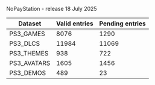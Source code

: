 NoPayStation - release 18 July 2025

|  Dataset  |Valid entries|Pending entries|
|-----------|-------------|---------------|
| PS3_GAMES |     8076    |      1290     |
|  PS3_DLCS |    11984    |     11069     |
| PS3_THEMES|     938     |      722      |
|PS3_AVATARS|     1605    |      1456     |
| PS3_DEMOS |     489     |       23      |